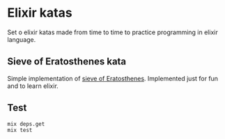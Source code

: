 # Elixir katas

Set o elixir katas made from time to time to practice programming in elixir language.

## Sieve of Eratosthenes kata

Simple implementation of [sieve of Eratosthenes](https://en.wikipedia.org/wiki/Sieve_of_Eratosthenes). Implemented just for fun and to learn elixir.

## Test

```
mix deps.get
mix test
```
